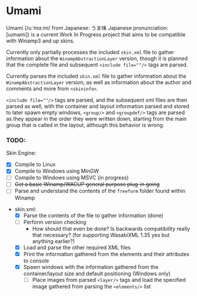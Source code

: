 # Umami

Umami (/uːˈmɑːmi/ from Japanese: うま味 Japanese pronunciation: [ɯmami]) is a current Work In Progress project that aims to be compatible with Winamp3 and up skins.

Currently only partially processes the included ``skin.xml`` file to gather information about the ``WinampAbstractionLayer`` version, though it is planned that the complete file and subsequent ``<include file=""/>`` tags are parsed.

Currently parses the included ``skin.xml`` file to gather information about the ``WinampAbstractionLayer`` version, as well as information about the author and comments and more from ``<skininfo>``.

``<include file=""/>`` tags are parsed, and the subsequent xml files are then parsed as well, with the container and layout information parsed and stored to later spawn empty windows, ``<group/>`` and ``<groupdef/>`` tags are parsed as they appear in the order they were written down, starting from the main group that is called in the layout, although this behavior is wrong.

### TODO:
Skin Engine:
- [x] Compile to Linux
- [x] Compile to Windows using MinGW
- [ ] Compile to Windows using MSVC (in progress)
- [ ] ~~Get a basic Winamp/WACUP general purpose plug-in going~~
- [ ] Parse and understand the contents of the ``freeform`` folder found within Winamp
- skin.xml:
  - [x] Parse the contents of the file to gather information (done)
  - [ ] Perform version checking
    - How should that even be done? Is backwards compatibility really that necessary? (for supporting WasabiXML 1.35 yes but anything earlier?)
  - [x] Load and parse the other required XML files
  - [x] Print the information gathered from the elements and their attributes to console
  - [x] Spawn windows with the information gathered from the container/layout size and default positioning (Windows only)
    - [ ] Place images from parsed ``<layer/>`` tags and load the specified image gathered from parsing the ``<elements/>`` list
